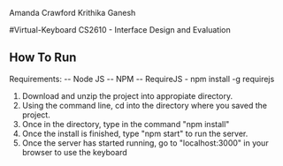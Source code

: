 Amanda Crawford
Krithika Ganesh

#Virtual-Keyboard
CS2610 - Interface Design and Evaluation

How To Run
------------------------------------------

Requirements:
-- Node JS
-- NPM
-- RequireJS - npm install -g requirejs

1. Download and unzip the project into appropiate directory.
2. Using the command line, cd into the directory where you saved the project.
3. Once in the directory, type in the command "npm install"
4. Once the install is finished, type "npm start" to run the server.
4. Once the server has started running, go to "localhost:3000" in your browser to use the keyboard